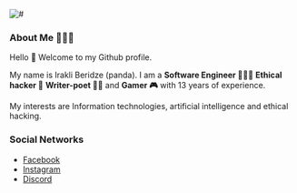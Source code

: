 ![#](https://hits.seeyoufarm.com/api/count/incr/badge.svg?url=https%3A%2F%2Fgithub.com%2Fits-root%2F&count_bg=%2379C83D&title_bg=%23555555&icon=redhat.svg&icon_color=%23E7E7E7&title=Visitors&edge_flat=false)

### About Me 👨🏻‍💻

Hello 👋 Welcome to my Github profile.

My name is Irakli Beridze (panda). I am a **Software Engineer 👨🏻‍💻** **Ethical hacker 👾** **Writer-poet ✍🏻** and **Gamer 🎮** with 13 years of experience.

My interests are Information technologies, artificial intelligence and ethical hacking.


### Social Networks
 - [Facebook](https://www.facebook.com/profile.php?id=100007349209044)
 - [Instagram](https://www.instagram.com/itckx/)
 - [Discord](https://discord.gg/FegSD6sHbR)
